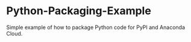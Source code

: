 # Python-Packaging-Example
Simple example of how to package Python code for PyPI and Anaconda Cloud.
